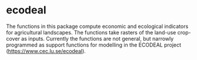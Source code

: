 # ecodeal
The functions in this package compute economic and ecological indicators for agricultural landscapes.
The functions take rasters of the land-use crop-cover as inputs. Currently the functions are not general, but narrowly 
programmed as support functions for modelling in the ECODEAL project (https://www.cec.lu.se/ecodeal).
